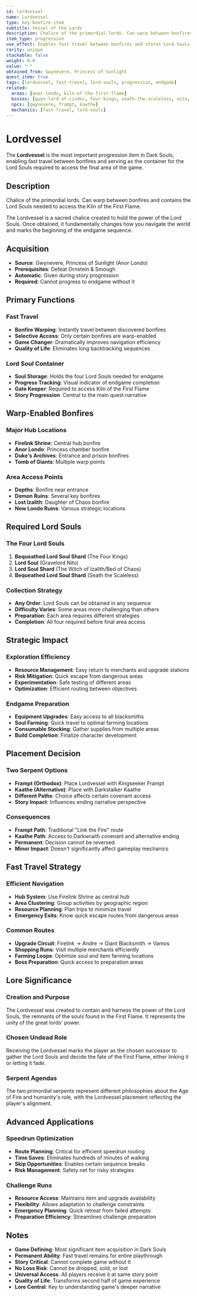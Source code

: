 ```yaml
---
id: lordvessel
name: Lordvessel
type: key-bonfire-item
subtitle: Vessel of the Lords
description: Chalice of the primordial lords. Can warp between bonfires and contains the Lord Souls needed to access the Kiln of the First Flame.
item_type: progression
use_effect: Enables fast travel between bonfires and stores Lord Souls
rarity: unique
stackable: false
weight: 0.0
value: "-"
obtained_from: Gwynevere, Princess of Sunlight
quest_item: true
tags: [lordvessel, fast-travel, lord-souls, progression, endgame]
related:
  areas: [anor-londo, kiln-of-the-first-flame]
  bosses: [gwyn-lord-of-cinder, four-kings, seath-the-scaleless, nito, bed-of-chaos]
  npcs: [gwynevere, frampt, kaathe]
  mechanics: [fast-travel, lord-souls]
---
```


# Lordvessel

The **Lordvessel** is the most important progression item in Dark Souls, enabling fast travel between bonfires and serving as the container for the Lord Souls required to access the final area of the game.

## Description

Chalice of the primordial lords. Can warp between bonfires and contains the Lord Souls needed to access the Kiln of the First Flame.

The Lordvessel is a sacred chalice created to hold the power of the Lord Souls. Once obtained, it fundamentally changes how you navigate the world and marks the beginning of the endgame sequence.

## Acquisition

- **Source**: Gwynevere, Princess of Sunlight (Anor Londo)
- **Prerequisites**: Defeat Ornstein & Smough
- **Automatic**: Given during story progression
- **Required**: Cannot progress to endgame without it

## Primary Functions

### Fast Travel
- **Bonfire Warping**: Instantly travel between discovered bonfires
- **Selective Access**: Only certain bonfires are warp-enabled
- **Game Changer**: Dramatically improves navigation efficiency
- **Quality of Life**: Eliminates long backtracking sequences

### Lord Soul Container
- **Soul Storage**: Holds the four Lord Souls needed for endgame
- **Progress Tracking**: Visual indicator of endgame completion
- **Gate Keeper**: Required to access Kiln of the First Flame
- **Story Progression**: Central to the main quest narrative

## Warp-Enabled Bonfires

### Major Hub Locations
- **Firelink Shrine**: Central hub bonfire
- **Anor Londo**: Princess chamber bonfire
- **Duke's Archives**: Entrance and prison bonfires
- **Tomb of Giants**: Multiple warp points

### Area Access Points
- **Depths**: Bonfire near entrance
- **Demon Ruins**: Several key bonfires
- **Lost Izalith**: Daughter of Chaos bonfire
- **New Londo Ruins**: Various strategic locations

## Required Lord Souls

### The Four Lord Souls
1. **Bequeathed Lord Soul Shard** (The Four Kings)
2. **Lord Soul** (Gravelord Nito)
3. **Lord Soul Shard** (The Witch of Izalith/Bed of Chaos)
4. **Bequeathed Lord Soul Shard** (Seath the Scaleless)

### Collection Strategy
- **Any Order**: Lord Souls can be obtained in any sequence
- **Difficulty Varies**: Some areas more challenging than others
- **Preparation**: Each area requires different strategies
- **Completion**: All four required before final area access

## Strategic Impact

### Exploration Efficiency
- **Resource Management**: Easy return to merchants and upgrade stations
- **Risk Mitigation**: Quick escape from dangerous areas
- **Experimentation**: Safe testing of different areas
- **Optimization**: Efficient routing between objectives

### Endgame Preparation
- **Equipment Upgrades**: Easy access to all blacksmiths
- **Soul Farming**: Quick travel to optimal farming locations
- **Consumable Stocking**: Gather supplies from multiple areas
- **Build Completion**: Finalize character development

## Placement Decision

### Two Serpent Options
- **Frampt (Orthodox)**: Place Lordvessel with Kingseeker Frampt
- **Kaathe (Alternative)**: Place with Darkstalker Kaathe
- **Different Paths**: Choice affects certain covenant access
- **Story Impact**: Influences ending narrative perspective

### Consequences
- **Frampt Path**: Traditional "Link the Fire" route
- **Kaathe Path**: Access to Darkwraith covenant and alternative ending
- **Permanent**: Decision cannot be reversed
- **Minor Impact**: Doesn't significantly affect gameplay mechanics

## Fast Travel Strategy

### Efficient Navigation
- **Hub System**: Use Firelink Shrine as central hub
- **Area Clustering**: Group activities by geographic region
- **Resource Planning**: Plan trips to minimize travel
- **Emergency Exits**: Know quick escape routes from dangerous areas

### Common Routes
- **Upgrade Circuit**: Firelink → Andre → Giant Blacksmith → Vamos
- **Shopping Runs**: Visit multiple merchants efficiently
- **Farming Loops**: Optimize soul and item farming locations
- **Boss Preparation**: Quick access to preparation areas

## Lore Significance

### Creation and Purpose
The Lordvessel was created to contain and harness the power of the Lord Souls, the remnants of the souls found in the First Flame. It represents the unity of the great lords' power.

### Chosen Undead Role
Receiving the Lordvessel marks the player as the chosen successor to gather the Lord Souls and decide the fate of the First Flame, either linking it or letting it fade.

### Serpent Agendas
The two primordial serpents represent different philosophies about the Age of Fire and humanity's role, with the Lordvessel placement reflecting the player's alignment.

## Advanced Applications

### Speedrun Optimization
- **Route Planning**: Critical for efficient speedrun routing
- **Time Saves**: Eliminates hundreds of minutes of walking
- **Skip Opportunities**: Enables certain sequence breaks
- **Risk Management**: Safety net for risky strategies

### Challenge Runs
- **Resource Access**: Maintains item and upgrade availability
- **Flexibility**: Allows adaptation to challenge constraints
- **Emergency Planning**: Quick retreat from failed attempts
- **Preparation Efficiency**: Streamlines challenge preparation

## Notes

- **Game Defining**: Most significant item acquisition in Dark Souls
- **Permanent Ability**: Fast travel remains for entire playthrough
- **Story Critical**: Cannot complete game without it
- **No Loss Risk**: Cannot be dropped, sold, or lost
- **Universal Access**: All players receive it at same story point
- **Quality of Life**: Transforms second half of game experience
- **Lore Central**: Key to understanding game's deeper narrative